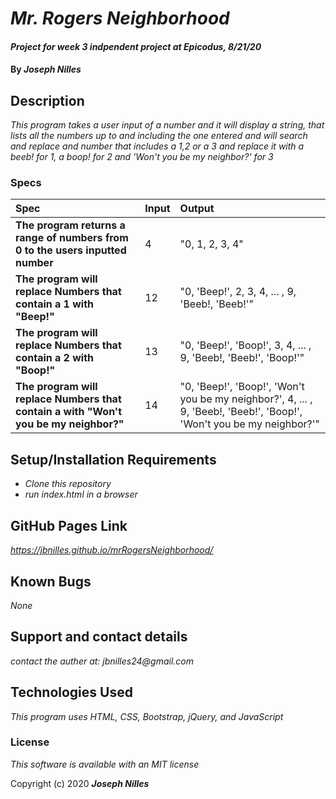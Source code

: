 # _Mr. Rogers Neighborhood_

#### _Project for week 3 indpendent project at Epicodus, 8/21/20_

#### By _**Joseph Nilles**_

## Description

_This program takes a user input of a number and it will display a string, that lists all the numbers up to and including the one entered and will search and replace and number that includes a 1,2 or a 3 and replace it with a beeb! for 1, a boop! for 2 and 'Won't you be my neighbor?' for 3_

### Specs
| Spec | Input | Output |
| :-------------     | :------------- | :------------- |
| **The program returns a range of numbers from 0 to the users inputted number** | 4 | "0, 1, 2, 3, 4" |
| **The program will replace Numbers that contain a 1 with "Beep!"** | 12 | "0, 'Beep!', 2, 3, 4, ... , 9, 'Beeb!, 'Beeb!'" |
| **The program will replace Numbers that contain a 2 with "Boop!"** | 13 | "0, 'Beep!', 'Boop!', 3, 4, ... , 9, 'Beeb!, 'Beeb!', 'Boop!'" |
| **The program will replace Numbers that contain a  with "Won't you be my neighbor?"** | 14 | "0, 'Beep!', 'Boop!', 'Won't you be my neighbor?', 4, ... , 9, 'Beeb!, 'Beeb!', 'Boop!', 'Won't you be my neighbor?'" |



## Setup/Installation Requirements

* _Clone this repository_
* _run index.html in a browser_



## GitHub Pages Link

 _https://jbnilles.github.io/mrRogersNeighborhood/_

## Known Bugs

_None_

## Support and contact details

_contact the auther at: jbnilles24@gmail.com_

## Technologies Used

_This program uses HTML, CSS, Bootstrap, jQuery, and JavaScript_

### License

*This software is available with an MIT license*

Copyright (c) 2020 **_Joseph Nilles_**